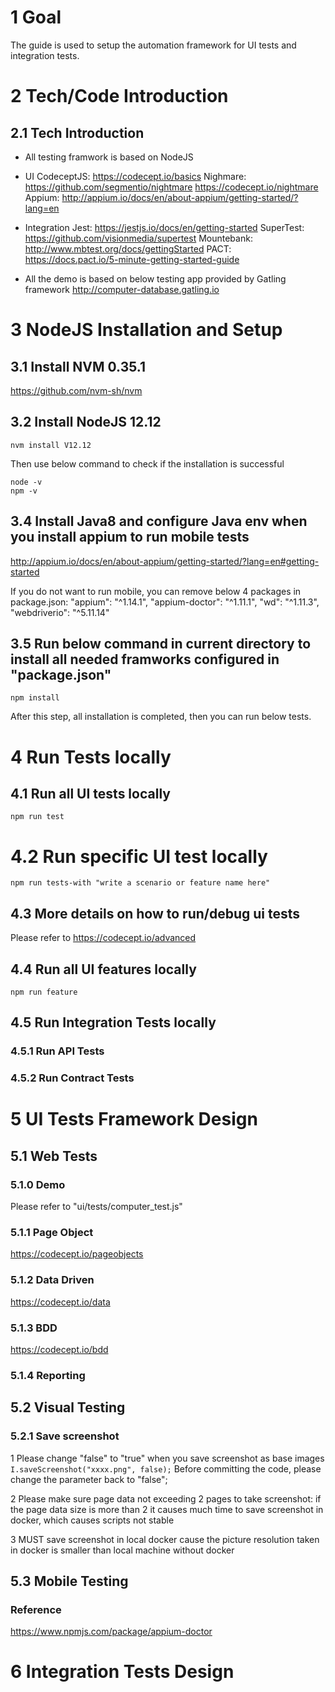 # 1 Goal
The guide is used to setup the automation framework for UI tests and integration tests.

# 2 Tech/Code Introduction
## 2.1 Tech Introduction
- All testing framwork is based on NodeJS
- UI
    CodeceptJS: https://codecept.io/basics
    Nighmare: https://github.com/segmentio/nightmare
              https://codecept.io/nightmare
    Appium: http://appium.io/docs/en/about-appium/getting-started/?lang=en
    
- Integration
Jest: https://jestjs.io/docs/en/getting-started
SuperTest: https://github.com/visionmedia/supertest
Mountebank: http://www.mbtest.org/docs/gettingStarted
PACT: https://docs.pact.io/5-minute-getting-started-guide   

- All the demo is based on below testing app provided by Gatling framework
http://computer-database.gatling.io


# 3 NodeJS Installation and Setup
## 3.1 Install NVM 0.35.1
https://github.com/nvm-sh/nvm

## 3.2 Install NodeJS 12.12
```
nvm install V12.12
```
Then use below command to check if the installation is successful
```
node -v
npm -v
```

## 3.4 Install Java8 and configure Java env when you install appium to run mobile tests
http://appium.io/docs/en/about-appium/getting-started/?lang=en#getting-started

If you do not want to run mobile, you can remove below 4 packages in package.json:
    "appium": "^1.14.1",
    "appium-doctor": "^1.11.1",
     "wd": "^1.11.3",
     "webdriverio": "^5.11.14"


## 3.5 Run below command in current directory to install all needed framworks configured in "package.json"
```
npm install
```
After this step, all installation is completed, then you can run below tests.


# 4 Run Tests locally
## 4.1 Run all UI tests locally
```    
npm run test
```

# 4.2 Run specific UI test locally
```    
npm run tests-with "write a scenario or feature name here"
```

## 4.3 More details on how to run/debug ui tests
Please refer to https://codecept.io/advanced

## 4.4 Run all UI features locally
```    
npm run feature
```

## 4.5 Run Integration Tests locally
### 4.5.1 Run API Tests
### 4.5.2 Run Contract Tests

# 5 UI Tests Framework Design
## 5.1 Web Tests
### 5.1.0 Demo
Please refer to "ui/tests/computer_test.js"

### 5.1.1 Page Object
https://codecept.io/pageobjects

### 5.1.2 Data Driven
https://codecept.io/data

### 5.1.3 BDD
https://codecept.io/bdd

### 5.1.4 Reporting

## 5.2 Visual Testing
### 5.2.1 Save screenshot
1 Please change "false" to "true" when you save screenshot as base images
``
I.saveScreenshot("xxxx.png", false);
``
Before committing the code, please change the parameter back to "false";

2 Please make sure page data not exceeding 2 pages to take screenshot: 
if the page data size is more than 2 it causes much time to save screenshot in docker, which causes scripts not stable

3 MUST save screenshot in local docker cause the picture resolution taken in docker is smaller than local machine without docker

## 5.3 Mobile Testing
### Reference
https://www.npmjs.com/package/appium-doctor

# 6 Integration Tests Design